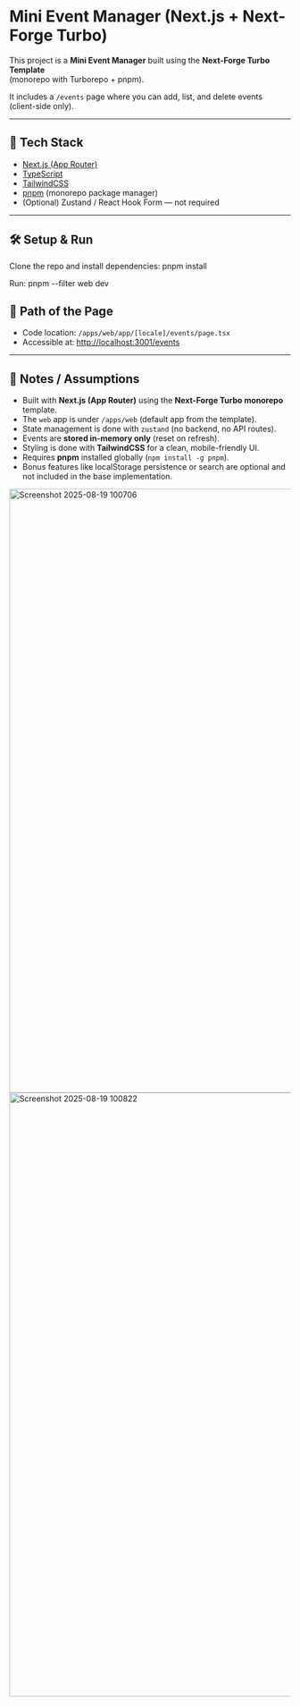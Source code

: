 # Mini Event Manager (Next.js + Next-Forge Turbo)

This project is a **Mini Event Manager** built using the **Next-Forge Turbo Template**  
(monorepo with Turborepo + pnpm).

It includes a `/events` page where you can add, list, and delete events (client-side only).

---

## 🚀 Tech Stack

- [Next.js (App Router)](https://nextjs.org/)
- [TypeScript](https://www.typescriptlang.org/)
- [TailwindCSS](https://tailwindcss.com/)
- [pnpm](https://pnpm.io/) (monorepo package manager)
- (Optional) Zustand / React Hook Form — not required

---

## 🛠 Setup & Run

Clone the repo and install dependencies:
pnpm install

Run:
pnpm --filter web dev


## 📂 Path of the Page

- Code location: `/apps/web/app/[locale]/events/page.tsx`
- Accessible at: [http://localhost:3001/events](http://localhost:3001/events)

---

## 📝 Notes / Assumptions

- Built with **Next.js (App Router)** using the **Next-Forge Turbo monorepo** template.
- The `web` app is under `/apps/web` (default app from the template).
- State management is done with `zustand` (no backend, no API routes).
- Events are **stored in-memory only** (reset on refresh).
- Styling is done with **TailwindCSS** for a clean, mobile-friendly UI.
- Requires **pnpm** installed globally (`npm install -g pnpm`).
- Bonus features like localStorage persistence or search are optional and not included in the base implementation.

<img width="1920" height="1080" alt="Screenshot 2025-08-19 100706" src="https://github.com/user-attachments/assets/067bba6f-95e1-431e-a95d-051440659315" />

<img width="1920" height="1080" alt="Screenshot 2025-08-19 100822" src="https://github.com/user-attachments/assets/78bc58ae-0d9e-4657-b156-9ac343079958" />


